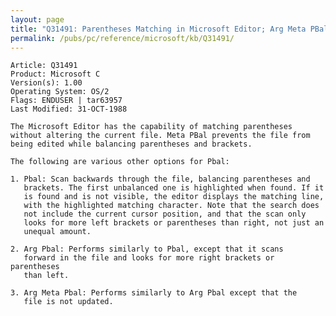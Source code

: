```yaml
---
layout: page
title: "Q31491: Parentheses Matching in Microsoft Editor; Arg Meta PBal"
permalink: /pubs/pc/reference/microsoft/kb/Q31491/
---
```


	Article: Q31491
	Product: Microsoft C
	Version(s): 1.00
	Operating System: OS/2
	Flags: ENDUSER | tar63957
	Last Modified: 31-OCT-1988
	
	The Microsoft Editor has the capability of matching parentheses
	without altering the current file. Meta PBal prevents the file from
	being edited while balancing parentheses and brackets.
	
	The following are various other options for Pbal:
	
	1. Pbal: Scan backwards through the file, balancing parentheses and
	   brackets. The first unbalanced one is highlighted when found. If it
	   is found and is not visible, the editor displays the matching line,
	   with the highlighted matching character. Note that the search does
	   not include the current cursor position, and that the scan only
	   looks for more left brackets or parentheses than right, not just an
	   unequal amount.
	
	2. Arg Pbal: Performs similarly to Pbal, except that it scans
	   forward in the file and looks for more right brackets or parentheses
	   than left.
	
	3. Arg Meta Pbal: Performs similarly to Arg Pbal except that the
	   file is not updated.
